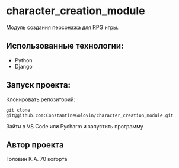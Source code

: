 # character_creation_module
Модуль создания персонажа для RPG игры.

## Использованные технологии:
* Python
* Django

## Запуск проекта:
Клонировать репозиторий:
~~~
git clone git@github.com:ConstantineGolovin/character_creation_module.git
~~~
Зайти в VS Code или Pycharm и запустить программу

## Автор проекта
Головин К.А. 70 когорта
